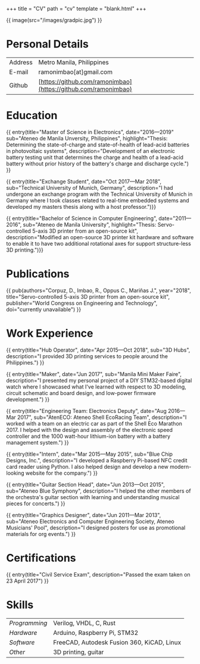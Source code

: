 +++
title = "CV"
path = "cv"
template = "blank.html"
+++

{{ image(src="/images/gradpic.jpg") }}

# Personal Details

| | |
|---|---|
| Address | Metro Manila, Philippines |
| E-mail | ramonimbao[at]gmail.com |
| Github | [https://github.com/ramonimbao](https://github.com/ramonimbao) |

# Education

{{ entry(title="Master of Science in Electronics", date="2016—2019" sub="Ateneo de Manila Unversity, Philippines", highlight="Thesis: Determining the state-of-charge and state-of-health of lead-acid batteries in photovoltaic systems", description="Development of an electronic battery testing unit that determines the charge and health of a lead-acid battery without prior history of the battery's charge and discharge cycle.") }}

{{ entry(title="Exchange Student", date="Oct 2017—Mar 2018", sub="Technical University of Munich, Germany", description="I had undergone an exchange program with the Technical University of Munich in Germany where I took classes related to real-time embedded systems and developed my masters thesis along with a host professor.")}}

{{ entry(title="Bachelor of Science in Computer Engineering", date="2011—2016", sub="Ateneo de Manila University", highlight="Thesis: Servo-controlled 5-axis 3D printer from an open-source kit", description="Modified an open-source 3D printer kit hardware and software to enable it to have two additional rotational axes for support structure-less 3D printing.")}}

# Publications

{{ pub(authors="Corpuz, D., Imbao, R., Oppus C., Mariñas J.", year="2018", title="Servo-controlled 5-axis 3D printer from an open-source kit", publisher="World Congress on Engineering and Technology", doi="currently unavailable") }}

# Work Experience

{{ entry(title="Hub Operator", date="Apr 2015—Oct 2018", sub="3D Hubs", description="I provided 3D printing services to people around the Philippines.") }}

{{ entry(title="Maker", date="Jun 2017", sub="Manila Mini Maker Faire", description="I presented my personal project of a DIY STM32-based digital watch where I showcased what I've learned with respect to 3D modeling, circuit schematic and board design, and low-power firmware development.") }}

{{ entry(title="Engineering Team: Electronics Deputy", date="Aug 2016—Mar 2017", sub="AtenECO: Ateneo Shell EcoRacing Team", description="I worked with a team on an electric car as part of the Shell Eco Marathon 2017. I helped with the design and assembly of the electronic speed controller and the 1000 watt-hour lithium-ion battery with a battery management system.") }}

{{ entry(title="Intern", date="Mar 2015—May 2015", sub="Blue Chip Designs, Inc.", description="I developed a Raspberry Pi-based NFC credit card reader using Python. I also helped design and develop a new modern-looking website for the company.") }}

{{ entry(title="Guitar Section Head", date="Jun 2013—Oct 2015", sub="Ateneo Blue Symphony", description="I helped the other members of the orchestra's guitar section with learning and understanding musical pieces for concerts.") }}

{{ entry(title="Graphics Designer", date="Jun 2011—Mar 2013", sub="Ateneo Electronics and Computer Engineering Society, Ateneo Musicians' Pool", description="I designed posters for use as promotional materials for org events.") }}

# Certifications

{{ entry(title="Civil Service Exam", description="Passed the exam taken on 23 April 2017") }}

# Skills

| | |
|---|---|
| *Programming* | Verilog, VHDL, C, Rust |
| *Hardware* | Arduino, Raspberry Pi, STM32 |
| *Software* | FreeCAD, Autodesk Fusion 360, KiCAD, Linux |
| *Other* | 3D printing, guitar |

